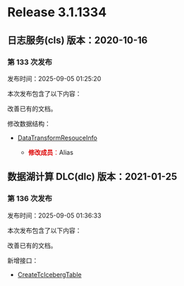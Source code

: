 # Release 3.1.1334

## 日志服务(cls) 版本：2020-10-16

### 第 133 次发布

发布时间：2025-09-05 01:25:20

本次发布包含了以下内容：

改善已有的文档。

修改数据结构：

* [DataTransformResouceInfo](https://cloud.tencent.com/document/api/614/56471#DataTransformResouceInfo)

	* <font color="#dd0000">**修改成员**：</font>Alias




## 数据湖计算 DLC(dlc) 版本：2021-01-25

### 第 136 次发布

发布时间：2025-09-05 01:36:33

本次发布包含了以下内容：

改善已有的文档。

新增接口：

* [CreateTcIcebergTable](https://cloud.tencent.com/document/api/1342/122963)



